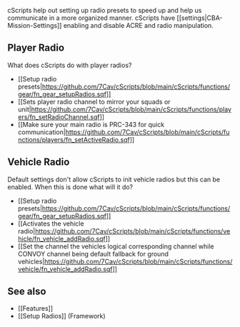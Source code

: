 cScripts help out setting up radio presets to speed up and help us communicate in a more organized manner. cScripts have [[settings|CBA-Mission-Settings]] enabling and disable ACRE and radio manipulation.

## Player Radio
What does cScripts do with player radios?
- [[Setup radio presets|https://github.com/7Cav/cScripts/blob/main/cScripts/functions/gear/fn_gear_setupRadios.sqf]]
- [[Sets player radio channel to mirror your squads or unit|https://github.com/7Cav/cScripts/blob/main/cScripts/functions/players/fn_setRadioChannel.sqf]]
- [[Make sure your main radio is PRC-343 for quick communication|https://github.com/7Cav/cScripts/blob/main/cScripts/functions/players/fn_setActiveRadio.sqf]]
## Vehicle Radio
Default settings don't allow cScripts to init vehicle radios but this can be enabled. When this is done what will it do?
- [[Setup radio presets|https://github.com/7Cav/cScripts/blob/main/cScripts/functions/gear/fn_gear_setupRadios.sqf]]
- [[Activates the vehicle radio|https://github.com/7Cav/cScripts/blob/main/cScripts/functions/vehicle/fn_vehicle_addRadio.sqf]]
- [[Set the channel the vehicles logical corresponding channel while CONVOY channel being default fallback for ground vehicles|https://github.com/7Cav/cScripts/blob/main/cScripts/functions/vehicle/fn_vehicle_addRadio.sqf]]

## See also
- [[Features]]
- [[Setup Radios]] (Framework)